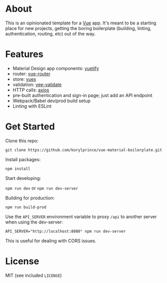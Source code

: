# About

This is an opinionated template for a [Vue](https://vuejs.org/) app. It's meant to be a starting place for new projects, getting the boring boilerplate (building, linting, authentication, routing, etc) out of the way.

# Features

* Material Design app components: [vuetify](https://vuetifyjs.com/)
* router: [vue-router](https://router.vuejs.org/en/)
* store: [vuex](https://vuex.vuejs.org/en/)
* validation: [vee-validate](http://vee-validate.logaretm.com/)
* HTTP calls: [axios](https://github.com/axios/axios)
* pre-built authentication and sign-in page; just add an API endpoint
* Webpack/Babel dev/prod build setup
* Linting with ESLint

# Get Started

Clone this repo:

`git clone https://github.com/korylprince/vue-material-boilerplate.git`

Install packages:

`npm install`

Start developing:

`npm run dev` or `npm run dev-server`

Building for production:

`npm run build-prod`

Use the `API_SERVER` environment variable to proxy `/api` to another server when using the dev-server:

`API_SERVER="http://localhost:8080" npm run dev-server`

This is useful for dealing with CORS issues.

# License

MIT (see included `LICENSE`)
